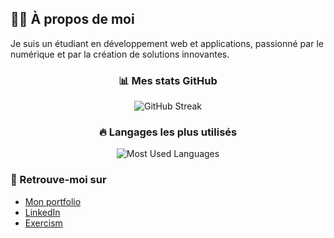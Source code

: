 ## 🧑‍💻 À propos de moi
Je suis un étudiant en développement web et applications, passionné par le numérique et par la création de solutions innovantes.
<div align="center">
  
### 📊 Mes stats GitHub
![GitHub Streak](https://streak-stats.demolab.com?user=LulDrako&theme=gotham&hide_border=true)

### 🔥 Langages les plus utilisés
![Most Used Languages](https://github-readme-stats.vercel.app/api/top-langs/?username=LulDrako&theme=gotham&hide_border=true&layout=donut-vertical)
</div>

### 🔗 Retrouve-moi sur
- [Mon portfolio](https://luldrako.vercel.app)
- [LinkedIn](https://www.linkedin.com/in/karim-feki-18ab66249)
- [Exercism](https://exercism.org/profiles/LulDrako)


